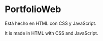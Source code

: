 # PortfolioWeb
Está hecho en HTML con CSS y JavaScript.
 
It is made in HTML with CSS and JavaScript.
